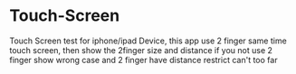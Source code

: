 # Touch-Screen
Touch Screen test for iphone/ipad Device, this app use 2 finger same time touch screen, then show the 2finger size and distance  if you not use 2 finger show wrong case and 2 finger have distance restrict can't too far
